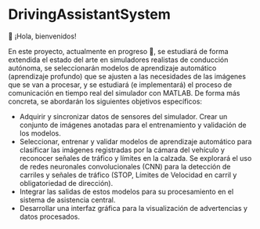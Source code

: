 # DrivingAssistantSystem

:wave: ¡Hola, bienvenidos!

En este proyecto, actualmente en progreso :construction:, se estudiará de forma extendida el estado del  arte en simuladores realistas de conducción autónoma, se seleccionarán modelos de aprendizaje automático (aprendizaje profundo) que se ajusten a las necesidades de las imágenes que se van a procesar, y se estudiará (e implementará) el proceso de comunicación en tiempo real del simulador con MATLAB. De forma más concreta, se abordarán los siguientes objetivos específicos:

+ Adquirir y sincronizar datos de sensores del simulador. Crear un conjunto de imágenes anotadas para el entrenamiento y validación de los modelos.
+ Seleccionar, entrenar y validar modelos de aprendizaje automático para clasificar las imágenes registradas por la cámara del vehículo y reconocer señales de tráfico y límites en la calzada.  Se explorará el uso de redes neuronales convolucionales (CNN) para la detección de carriles y señales de tráfico (STOP, Límites de Velocidad en carril y obligatoriedad de dirección).
+ Integrar las salidas de estos modelos para su procesamiento en el sistema de asistencia central.
+ Desarrollar una interfaz gráfica para la visualización de advertencias y datos procesados.
